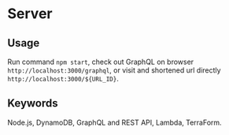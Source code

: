 # Server

## Usage
Run command `npm start`, check out GraphQL on browser `http://localhost:3000/graphql`, or visit and shortened url directly `http://localhost:3000/${URL_ID}`.

## Keywords
Node.js, DynamoDB, GraphQL and REST API, Lambda, TerraForm.
